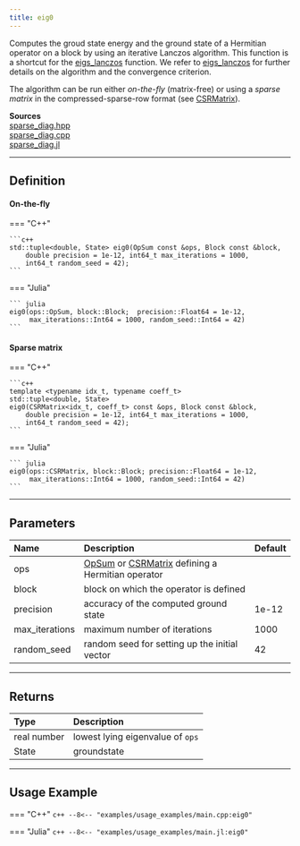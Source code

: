 ```yaml
---
title: eig0
---
```


Computes the groud state energy and the ground state of a Hermitian operator on a block by using an iterative Lanczos algorithm. This function is a shortcut for the [eigs_lanczos](eigs_lanczos.md) function. We refer to [eigs_lanczos](eigs_lanczos.md) for further details on the algorithm and the convergence criterion.

The algorithm can be run either *on-the-fly* (matrix-free) or using a *sparse matrix* in the compressed-sparse-row format (see [CSRMatrix](../algebra/sparse/sparse_matrix_types.md)).

**Sources**<br>
[sparse_diag.hpp](https://github.com/awietek/xdiag/blob/main/xdiag/algorithms/sparse_diag.hpp)<br>
[sparse_diag.cpp](https://github.com/awietek/xdiag/blob/main/xdiag/algorithms/sparse_diag.cpp)<br>
[sparse_diag.jl](https://github.com/awietek/XDiag.jl/blob/main/src/algorithms/sparse_diag.jl)

---

## Definition

#### On-the-fly

=== "C++"

    ```c++
	std::tuple<double, State> eig0(OpSum const &ops, Block const &block,
		double precision = 1e-12, int64_t max_iterations = 1000, 
		int64_t random_seed = 42);
	```

=== "Julia"
	
	``` julia
    eig0(ops::OpSum, block::Block;	precision::Float64 = 1e-12, 
	     max_iterations::Int64 = 1000, random_seed::Int64 = 42)
	```
	
#### Sparse matrix

=== "C++"

    ```c++
	template <typename idx_t, typename coeff_t>
	std::tuple<double, State>
	eig0(CSRMatrix<idx_t, coeff_t> const &ops, Block const &block,
		double precision = 1e-12, int64_t max_iterations = 1000,
		int64_t random_seed = 42);
	```

=== "Julia"
	
	``` julia
	eig0(ops::CSRMatrix, block::Block; precision::Float64 = 1e-12, 
         max_iterations::Int64 = 1000, random_seed::Int64 = 42)
	```


---

## Parameters

| Name           | Description                                                                                                    | Default |
|:---------------|:---------------------------------------------------------------------------------------------------------------|---------|
| ops            | [OpSum](../operators/opsum.md) or [CSRMatrix](../algebra/sparse/sparse_matrix_types.md) defining a Hermitian operator |         |
| block          | block on which the operator is defined                                                                         |         |
| precision      | accuracy of the computed ground state                                                                          | 1e-12   |
| max_iterations | maximum number of iterations                                                                                   | 1000    |
| random_seed    | random seed for setting up the initial vector                                                                  | 42      |

---

## Returns

| Type        | Description                      |
|:------------|:---------------------------------|
| real number | lowest lying eigenvalue of `ops` |
| State       | groundstate                      |

---

## Usage Example

=== "C++"
	```c++
	--8<-- "examples/usage_examples/main.cpp:eig0"
	```
	
=== "Julia"
	```c++
	--8<-- "examples/usage_examples/main.jl:eig0"
	```

